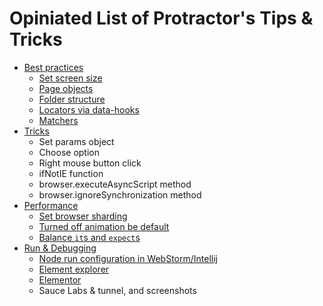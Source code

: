 # Opiniated List of Protractor's Tips & Tricks

* [Best practices](/Practices.md)
  * [Set screen size](/Practices.md#set-screen-size)
  * [Page objects](/Practices.md#page-objects)
  * [Folder structure](/Practices.md#folder-structure)
  * [Locators via data-hooks](/Practices.md#locators)
  * [Matchers](/Practices.md#matchers)
* [Tricks](/Tricks.md)
  * Set params object
  * Choose option
  * Right mouse button click
  * ifNotIE function
  * browser.executeAsyncScript method
  * browser.ignoreSynchronization method
* [Performance](/Performance.md)
  * [Set browser sharding](/Performance.md#sharding)
  * [Turned off animation be default](/Performance.md#disable-animations)
  * [Balance `it`s and `expect`s](/Performance.md#checks-amount)
* [Run & Debugging](/Run.md)
  * [Node run configuration in WebStorm/Intellij](/Run.md#ide-integration)
  * [Element explorer](https://github.com/angular/protractor/blob/master/docs/debugging.md#testing-out-protractor-interactively)
  * [Elementor](https://github.com/andresdominguez/elementor)
  * Sauce Labs & tunnel, and screenshots